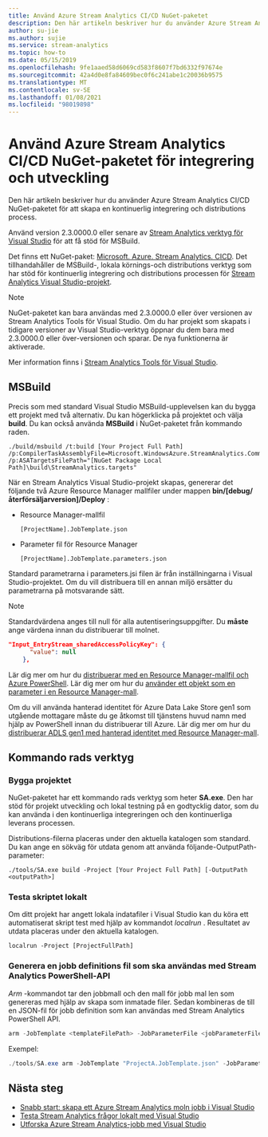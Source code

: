 ```yaml
---
title: Använd Azure Stream Analytics CI/CD NuGet-paketet
description: Den här artikeln beskriver hur du använder Azure Stream Analytics CI/CD NuGet-paket för att konfigurera en kontinuerlig integrering och distributions process.
author: su-jie
ms.author: sujie
ms.service: stream-analytics
ms.topic: how-to
ms.date: 05/15/2019
ms.openlocfilehash: 9fe1aaed58d6069cd583f8607f7bd6332f97674e
ms.sourcegitcommit: 42a4d0e8fa84609bec0f6c241abe1c20036b9575
ms.translationtype: MT
ms.contentlocale: sv-SE
ms.lasthandoff: 01/08/2021
ms.locfileid: "98019898"
---
```

# <a name="use-the-azure-stream-analytics-cicd-nuget-package-for-integration-and-development"></a>Använd Azure Stream Analytics CI/CD NuGet-paketet för integrering och utveckling 
Den här artikeln beskriver hur du använder Azure Stream Analytics CI/CD NuGet-paketet för att skapa en kontinuerlig integrering och distributions process.

Använd version 2.3.0000.0 eller senare av [Stream Analytics verktyg för Visual Studio](./stream-analytics-quick-create-vs.md) för att få stöd för MSBuild.

Det finns ett NuGet-paket: [Microsoft. Azure. Stream Analytics. CICD](https://www.nuget.org/packages/Microsoft.Azure.StreamAnalytics.CICD/). Det tillhandahåller de MSBuild-, lokala körnings-och distributions verktyg som har stöd för kontinuerlig integrering och distributions processen för [Stream Analytics Visual Studio-projekt](stream-analytics-vs-tools.md). 
> [!NOTE]
> NuGet-paketet kan bara användas med 2.3.0000.0 eller över versionen av Stream Analytics Tools för Visual Studio. Om du har projekt som skapats i tidigare versioner av Visual Studio-verktyg öppnar du dem bara med 2.3.0000.0 eller över-versionen och sparar. De nya funktionerna är aktiverade. 

Mer information finns i [Stream Analytics Tools för Visual Studio](./stream-analytics-quick-create-vs.md).

## <a name="msbuild"></a>MSBuild
Precis som med standard Visual Studio MSBuild-upplevelsen kan du bygga ett projekt med två alternativ. Du kan högerklicka på projektet och välja **build**. Du kan också använda **MSBuild** i NuGet-paketet från kommando raden.
```
./build/msbuild /t:build [Your Project Full Path] /p:CompilerTaskAssemblyFile=Microsoft.WindowsAzure.StreamAnalytics.Common.CompileService.dll  /p:ASATargetsFilePath="[NuGet Package Local Path]\build\StreamAnalytics.targets"

```

När en Stream Analytics Visual Studio-projekt skapas, genererar det följande två Azure Resource Manager mallfiler under mappen **bin/[debug/återförsäljarversion]/Deploy** : 

* Resource Manager-mallfil

   `[ProjectName].JobTemplate.json`

* Parameter fil för Resource Manager
   
   `[ProjectName].JobTemplate.parameters.json`

Standard parametrarna i parameters.jsi filen är från inställningarna i Visual Studio-projektet. Om du vill distribuera till en annan miljö ersätter du parametrarna på motsvarande sätt.

> [!NOTE]
> Standardvärdena anges till null för alla autentiseringsuppgifter. Du **måste** ange värdena innan du distribuerar till molnet.

```json
"Input_EntryStream_sharedAccessPolicyKey": {
      "value": null
    },
```
Lär dig mer om hur du [distribuerar med en Resource Manager-mallfil och Azure PowerShell](../azure-resource-manager/templates/deploy-powershell.md). Lär dig mer om hur du [använder ett objekt som en parameter i en Resource Manager-mall](/azure/architecture/building-blocks/extending-templates/objects-as-parameters).

Om du vill använda hanterad identitet för Azure Data Lake Store gen1 som utgående mottagare måste du ge åtkomst till tjänstens huvud namn med hjälp av PowerShell innan du distribuerar till Azure. Lär dig mer om hur du [distribuerar ADLS gen1 med hanterad identitet med Resource Manager-mall](stream-analytics-managed-identities-adls.md#resource-manager-template-deployment).


## <a name="command-line-tool"></a>Kommando rads verktyg

### <a name="build-the-project"></a>Bygga projektet
NuGet-paketet har ett kommando rads verktyg som heter **SA.exe**. Den har stöd för projekt utveckling och lokal testning på en godtycklig dator, som du kan använda i den kontinuerliga integreringen och den kontinuerliga leverans processen. 

Distributions-filerna placeras under den aktuella katalogen som standard. Du kan ange en sökväg för utdata genom att använda följande-OutputPath-parameter:

```
./tools/SA.exe build -Project [Your Project Full Path] [-OutputPath <outputPath>] 
```

### <a name="test-the-script-locally"></a>Testa skriptet lokalt

Om ditt projekt har angett lokala indatafiler i Visual Studio kan du köra ett automatiserat skript test med hjälp av kommandot *localrun* . Resultatet av utdata placeras under den aktuella katalogen.
 
```
localrun -Project [ProjectFullPath]
```

### <a name="generate-a-job-definition-file-to-use-with-the-stream-analytics-powershell-api"></a>Generera en jobb definitions fil som ska användas med Stream Analytics PowerShell-API

*Arm* -kommandot tar den jobbmall och den mall för jobb mal len som genereras med hjälp av skapa som inmatade filer. Sedan kombineras de till en JSON-fil för jobb definition som kan användas med Stream Analytics PowerShell API.

```powershell
arm -JobTemplate <templateFilePath> -JobParameterFile <jobParameterFilePath> [-OutputFile <asaArmFilePath>]
```
Exempel:
```powershell
./tools/SA.exe arm -JobTemplate "ProjectA.JobTemplate.json" -JobParameterFile "ProjectA.JobTemplate.parameters.json" -OutputFile "JobDefinition.json" 
```



## <a name="next-steps"></a>Nästa steg

* [Snabb start: skapa ett Azure Stream Analytics moln jobb i Visual Studio](stream-analytics-quick-create-vs.md)
* [Testa Stream Analytics frågor lokalt med Visual Studio](stream-analytics-vs-tools-local-run.md)
* [Utforska Azure Stream Analytics-jobb med Visual Studio](stream-analytics-vs-tools.md)